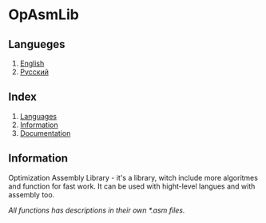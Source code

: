 # OpAsmLib

## Langueges
1. [English]()
2. [Русский](https://github.com/GamesAdmin/OpAsmLib/blob/master/README_RU.md)

## Index
1. [Languages](#languages)
2. [Information](#information)
3. [Documentation](#documentation)

## Information
Optimization Assembly Library - it's a library, witch include more algoritmes and function for fast work. It can be used with hight-level langues and with assembly too.

_All functions has descriptions in their own *.asm files._
